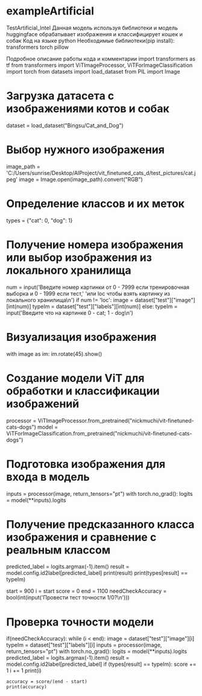 # exampleArtificial
TestArtificial_Intel
Данная модель используя библиотеки и модель huggingface обрабатывает изображения и классифицирует кошек и собак 
Код на языке python
Необходимые библиотеки(pip install):
  transformers
  torch
  pillow


Подробное описание работы кода и комментарии
import transformers as tf
from transformers import ViTImageProcessor, ViTForImageClassification
import torch
from datasets import load_dataset
from PIL import Image

# Загрузка датасета с изображениями котов и собак
dataset = load_dataset("Bingsu/Cat_and_Dog")

# Выбор нужного изображения
image_path = 'C:/Users/sunrise/Desktop/AIProject/vit_finetuned_cats_d/test_pictures/cat.jpeg'
image = Image.open(image_path).convert("RGB")

# Определение классов и их меток
types = {"cat": 0,
         "dog": 1}

# Получение номера изображения или выбор изображения из локального хранилища
num = input('Введите номер картинки от 0 - 7999 если тренировочная выборка и 0 - 1999 если тест,'
            'или loc чтобы взять картинку из локального хранилища\n')
if num != 'loc':
    image = dataset["test"]["image"][int(num)]
    typeIm = dataset["test"]["labels"][int(num)]
else:
    typeIm = input('Введите что на картинке 0 - cat; 1 - dog\n')

# Визуализация изображения
with image as im:
    im.rotate(45).show()

# Создание модели ViT для обработки и классификации изображений
processor = ViTImageProcessor.from_pretrained("nickmuchi/vit-finetuned-cats-dogs")
model = ViTForImageClassification.from_pretrained("nickmuchi/vit-finetuned-cats-dogs")

# Подготовка изображения для входа в модель
inputs = processor(image, return_tensors="pt")
with torch.no_grad():
    logits = model(**inputs).logits

# Получение предсказанного класса изображения и сравнение с реальным классом
predicted_label = logits.argmax(-1).item()
result = model.config.id2label[predicted_label]
print(result)
print(types[result] == typeIm)

start = 900
i = start
score = 0
end = 1100
needCheckAccuracy = bool(int(input('Провести тест точности 1/0?\n')))

# Проверка точности модели
if(needCheckAccuracy):
    while (i < end):
        image = dataset["test"]["image"][i]    
        typeIm = dataset["test"]["labels"][i]
        inputs = processor(image, return_tensors="pt") 
        with torch.no_grad():
            logits = model(**inputs).logits    
        predicted_label = logits.argmax(-1).item()
        result = model.config.id2label[predicted_label]
        if (types[result] == typeIm): 
            score += 1
        i += 1
        print(i)

    accuracy = score/(end - start)
    print(accuracy)
